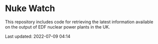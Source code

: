 # Nuke Watch

This repository includes code for retrieving the latest information available on the output of EDF nuclear power plants in the UK.

Last updated: 2022-07-09 04:14